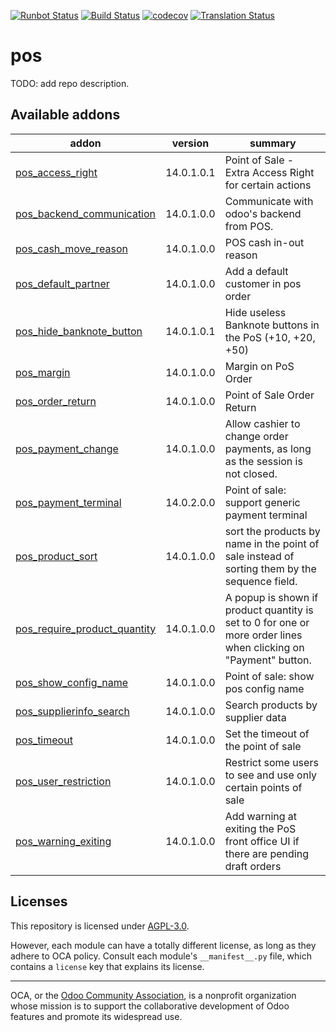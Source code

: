 [![Runbot Status](https://runbot.odoo-community.org/runbot/badge/flat/184/14.0.svg)](https://runbot.odoo-community.org/runbot/repo/github-com-oca-pos-184)
[![Build Status](https://travis-ci.com/OCA/pos.svg?branch=14.0)](https://travis-ci.com/OCA/pos)
[![codecov](https://codecov.io/gh/OCA/pos/branch/14.0/graph/badge.svg)](https://codecov.io/gh/OCA/pos)
[![Translation Status](https://translation.odoo-community.org/widgets/pos-14-0/-/svg-badge.svg)](https://translation.odoo-community.org/engage/pos-14-0/?utm_source=widget)

<!-- /!\ do not modify above this line -->

# pos

TODO: add repo description.

<!-- /!\ do not modify below this line -->

<!-- prettier-ignore-start -->

[//]: # (addons)

Available addons
----------------
addon | version | summary
--- | --- | ---
[pos_access_right](pos_access_right/) | 14.0.1.0.1 | Point of Sale - Extra Access Right for certain actions
[pos_backend_communication](pos_backend_communication/) | 14.0.1.0.0 | Communicate with odoo's backend from POS.
[pos_cash_move_reason](pos_cash_move_reason/) | 14.0.1.0.0 | POS cash in-out reason
[pos_default_partner](pos_default_partner/) | 14.0.1.0.0 | Add a default customer in pos order
[pos_hide_banknote_button](pos_hide_banknote_button/) | 14.0.1.0.1 | Hide useless Banknote buttons in the PoS (+10, +20, +50)
[pos_margin](pos_margin/) | 14.0.1.0.0 | Margin on PoS Order
[pos_order_return](pos_order_return/) | 14.0.1.0.0 | Point of Sale Order Return
[pos_payment_change](pos_payment_change/) | 14.0.1.0.0 | Allow cashier to change order payments, as long as the session is not closed.
[pos_payment_terminal](pos_payment_terminal/) | 14.0.2.0.0 | Point of sale: support generic payment terminal
[pos_product_sort](pos_product_sort/) | 14.0.1.0.0 | sort the products by name in the point of sale instead of sorting them by the sequence field.
[pos_require_product_quantity](pos_require_product_quantity/) | 14.0.1.0.0 | A popup is shown if product quantity is set to 0 for one or more order lines when clicking on "Payment" button.
[pos_show_config_name](pos_show_config_name/) | 14.0.1.0.0 | Point of sale: show pos config name
[pos_supplierinfo_search](pos_supplierinfo_search/) | 14.0.1.0.0 | Search products by supplier data
[pos_timeout](pos_timeout/) | 14.0.1.0.0 | Set the timeout of the point of sale
[pos_user_restriction](pos_user_restriction/) | 14.0.1.0.0 | Restrict some users to see and use only certain points of sale
[pos_warning_exiting](pos_warning_exiting/) | 14.0.1.0.0 | Add warning at exiting the PoS front office UI if there are pending draft orders

[//]: # (end addons)

<!-- prettier-ignore-end -->

## Licenses

This repository is licensed under [AGPL-3.0](LICENSE).

However, each module can have a totally different license, as long as they adhere to OCA
policy. Consult each module's `__manifest__.py` file, which contains a `license` key
that explains its license.

----

OCA, or the [Odoo Community Association](http://odoo-community.org/), is a nonprofit
organization whose mission is to support the collaborative development of Odoo features
and promote its widespread use.
